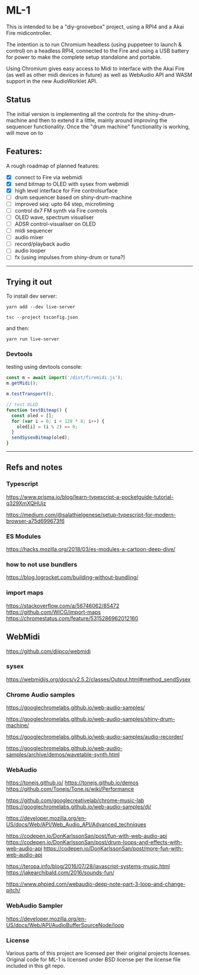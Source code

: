 # ML-1

This is intended to be a "diy-groovebox" project, using a RPI4 and a Akai Fire midicontroller.

The intention is to run Chromium headless (using puppeteer to launch & control) on a headless RPI4, connected to the Fire and using a USB battery for power to make the complete setup standalone and portable.

Using Chromium gives easy access to Midi to interface with the Akai Fire (as well as other midi devices in future) as well as WebAudio API and WASM support in the new AudioWorklet API.

## Status

The initial version is implementing all the controls for the shiny-drum-machine and then to extend it a little, mainly around improving the sequencer functionality. Once the "drum machine" functionality is working, will move on to 


## Features:

A rough roadmap of planned features:

- [x] connect to Fire via webmidi
- [x] send bitmap to OLED with sysex from webmidi
- [x] high level interface for Fire controlsurface
- [ ] drum sequencer based on shiny-drum-machine
- [ ] improved seq: upto 64 step, microtiming
- [ ] control dx7 FM synth via Fire controls
- [ ] OLED wave, spectrum visualiser
- [ ] ADSR control-visualiser on OLED
- [ ] midi sequencer
- [ ] audio mixer
- [ ] record/playback audio
- [ ] audio looper
- [ ] fx (using impulses from shiny-drum or tuna?)

---
## Trying it out


To install dev server:
```
yarn add --dev live-server
```

```
tsc --project tsconfig.json
```
and then:
```
yarn run live-server
```

### Devtools

testing using devtools console:
``` javascript
const m = await import('/dist/firemidi.js');
m.getMidi();

m.testTransport();

// test OLED
function testBitmap() {
  const oled = [];
  for (var i = 0; i < 128 * 8; i++) {
    oled[i] = (i % 2) == 0;
  }
  sendSysexBitmap(oled);
}
```
---

## Refs and notes

### Typescript

https://www.prisma.io/blog/learn-typescript-a-pocketguide-tutorial-q329XmXQHUjz

https://medium.com/@salathielgenese/setup-typescript-for-modern-browser-a75d699673f6

### ES Modules

https://hacks.mozilla.org/2018/03/es-modules-a-cartoon-deep-dive/

### how to not use bundlers

https://blog.logrocket.com/building-without-bundling/

### import maps
https://stackoverflow.com/a/56746062/85472
https://github.com/WICG/import-maps
https://chromestatus.com/feature/5315286962012160

## WebMidi

https://github.com/djipco/webmidi

### sysex
https://webmidijs.org/docs/v2.5.2/classes/Output.html#method_sendSysex

### Chrome Audio samples

https://googlechromelabs.github.io/web-audio-samples/

https://googlechromelabs.github.io/web-audio-samples/shiny-drum-machine/

https://googlechromelabs.github.io/web-audio-samples/audio-recorder/

https://googlechromelabs.github.io/web-audio-samples/archive/demos/wavetable-synth.html

### WebAudio

https://tonejs.github.io/
https://tonejs.github.io/demos
https://github.com/Tonejs/Tone.js/wiki/Performance

https://github.com/googlecreativelab/chrome-music-lab
https://googlechromelabs.github.io/web-audio-samples/dj/

https://developer.mozilla.org/en-US/docs/Web/API/Web_Audio_API/Advanced_techniques

https://codepen.io/DonKarlssonSan/post/fun-with-web-audio-api
https://codepen.io/DonKarlssonSan/post/drum-loops-and-effects-with-web-audio-api
https://codepen.io/DonKarlssonSan/post/more-fun-with-web-audio-api

https://teropa.info/blog/2016/07/28/javascript-systems-music.html
https://jakearchibald.com/2016/sounds-fun/

https://www.phpied.com/webaudio-deep-note-part-3-loop-and-change-pitch/

### WebAudio Sampler

https://developer.mozilla.org/en-US/docs/Web/API/AudioBufferSourceNode/loop

### License

Various parts of this project are licensed per their original projects licenses. Original code for ML-1 is licensed under BSD license per the license file included in this git repo.